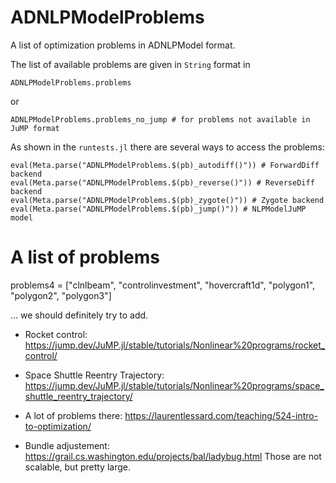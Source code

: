# ADNLPModelProblems
A list of optimization problems in ADNLPModel format.

The list of available problems are given in `String` format in
```
ADNLPModelProblems.problems
```
or
```
ADNLPModelProblems.problems_no_jump # for problems not available in JuMP format
```

As shown in the `runtests.jl` there are several ways to access the problems:
```
eval(Meta.parse("ADNLPModelProblems.$(pb)_autodiff()")) # ForwardDiff backend
eval(Meta.parse("ADNLPModelProblems.$(pb)_reverse()")) # ReverseDiff backend
eval(Meta.parse("ADNLPModelProblems.$(pb)_zygote()")) # Zygote backend
eval(Meta.parse("ADNLPModelProblems.$(pb)_jump()")) # NLPModelJuMP model
```

# A list of problems

problems4 = ["clnlbeam", "controlinvestment", "hovercraft1d", "polygon1", "polygon2", "polygon3"]

... we should definitely try to add.

* Rocket control: https://jump.dev/JuMP.jl/stable/tutorials/Nonlinear%20programs/rocket_control/
* Space Shuttle Reentry Trajectory: https://jump.dev/JuMP.jl/stable/tutorials/Nonlinear%20programs/space_shuttle_reentry_trajectory/

* A lot of problems there: https://laurentlessard.com/teaching/524-intro-to-optimization/

* Bundle adjustement: https://grail.cs.washington.edu/projects/bal/ladybug.html
Those are not scalable, but pretty large.